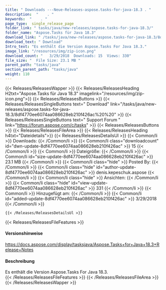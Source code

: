 ```yaml
---
title: " Downloads ---Neue-Releases-aspose.tasks-for-java-18.3 . "
description:  "    . " 
keywords:  "    . " 
page_type:  single_release_page
folder_link: " tasks/java/new-releases/aspose.tasks-for-java-18.3/"
folder_name: "Aspose.Tasks für Java 18.3"
download_link: " /tasks/java/new-releases/aspose.tasks-for-java-18.3/8df4770ee6074aa086628eb210f426ac"
download_text: " Download"
Intro_text: "Es enthält die Version Aspose.Tasks For Java 18.3."
image_link: "/resources/img/zip-icon.png"
download_count: "   3/29/2018  Downloads: 15  Views: 330"
file_size: "  File Size: 23.1 MB "
parent_path: "tasks/java"
section_parent_path: "tasks/java"
weight: 110
---
```


{{< Releases/ReleasesWapper >}}
  {{< Releases/ReleasesHeading H2txt="Aspose.Tasks für Java 18.3" imagelink="/resources/img/zip-icon.png">}}
  {{< Releases/ReleasesButtons >}}
    {{< Releases/ReleasesSingleButtons text=" Download" link="/tasks/java/new-releases/aspose.tasks-for-java-18.3/8df4770ee6074aa086628eb210f426ac%20%20" >}}
    {{< Releases/ReleasesSingleButtons text=" Support Forum " link="https://forum.aspose.com/c/tasks" >}}
  {{< Releases/ReleasesButtons >}}
  {{< Releases/ReleasesFileArea >}}
    {{< Releases/ReleasesHeading h4txt="Dateidetails">}}
    {{< Releases/ReleasesDetailsUl >}}
            {{< Common/li >}} Downloads: {{< /Common/li >}}
      {{< Common/li class="downloadcount" id="dwn-update-8df4770ee6074aa086628eb210f426ac" >}} 15 {{< /Common/li >}}
      {{< Common/li >}} Dateigröße: {{< /Common/li >}}
      {{< Common/li id="size-update-8df4770ee6074aa086628eb210f426ac" >}} 23.1 MB {{< /Common/li >}} 
      {{< Common/li  class="hide" >}} Posted By: {{< /Common/li >}} 
      {{< Common/li class="hide" id="author-update-8df4770ee6074aa086628eb210f426ac" >}} denis.kepeschuk.aspose {{< /Common/li >}}
      {{< Common/li class="hide" >}} Ansichten: {{< /Common/li >}}
      {{< Common/li class="hide" id="view-update-8df4770ee6074aa086628eb210f426ac" >}} 331 {{< /Common/li >}}
      {{< Common/li >}} Hinzugefügt am: {{< /Common/li >}}
      {{< Common/li id="added-update-8df4770ee6074aa086628eb210f426ac" >}} 3/29/2018 {{< /Common/li >}} 

    {{< /Releases/ReleasesDetailsUl >}}

  {{< Releases/ReleasesFileFeatures >}}
      <h4>Versionshinweise</h4><div> <a href="https://docs.aspose.com/display/tasksjava/Aspose.Tasks+for+Java+18.3+Release+Notes">https://docs.aspose.com/display/tasksjava/Aspose.Tasks+for+Java+18.3+Release+Notes</a></div><h4> Beschreibung</h4><div class="HTMLDescription"> Es enthält die Version Aspose.Tasks For Java 18.3.</div>
  {{< /Releases/ReleasesFileFeatures >}}
 {{< /Releases/ReleasesFileArea >}}
{{< /Releases/ReleasesWapper >}}



